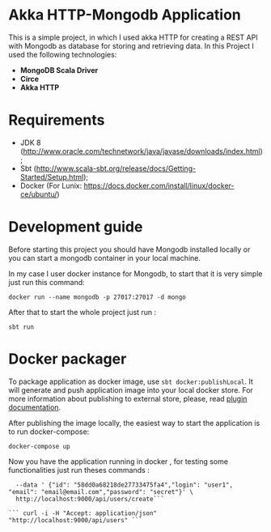 # Akka HTTP-Mongodb Application

This is a simple project, in which I used akka HTTP for creating a REST API with Mongodb as database for storing and retrieving data.
In this Project I used the following technologies: 

- **MongoDB Scala Driver** 
- **Circe** 
- **Akka HTTP**

# Requirements

- JDK 8 (http://www.oracle.com/technetwork/java/javase/downloads/index.html);
- Sbt (http://www.scala-sbt.org/release/docs/Getting-Started/Setup.html);
- Docker (For Lunix: https://docs.docker.com/install/linux/docker-ce/ubuntu/)

# Development guide

Before starting this project you should have Mongodb installed locally or you can start a mongodb container in your local machine.

In my case I user docker instance for Mongodb, to start that it is very simple just run this command:

```docker run --name mongodb -p 27017:27017 -d mongo```

After that to start the whole project just run :

```sbt run ```

# Docker packager

To package application as docker image, use `sbt docker:publishLocal`. It will generate and push application image into your local docker store. For more information about publishing to external store, please, read [plugin documentation](https://www.scala-sbt.org/sbt-native-packager/formats/docker.html).

After publishing the image locally, the easiest way to start the application is to run docker-compose:

```docker-compose up``` 

Now you have the application running in docker , for testing some functionalities just run theses commands :

```curl --header "Content-Type: application/json" --request POST \
  --data ' {"id": "58dd0a68218de27733475fa4","login": "user1", "email": "email@email.com","password": "secret"}' \
  http://localhost:9000/api/users/create```

``` curl -i -H "Accept: application/json" "http://localhost:9000/api/users" ```








